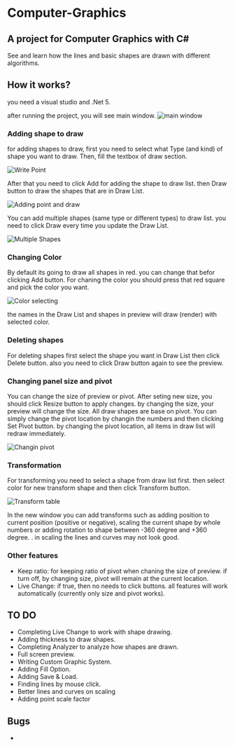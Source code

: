 # Computer-Graphics

## A project for Computer Graphics with C#

See and learn how the lines and basic shapes are drawn with different algorithms.

## How it works?

you need a visual studio and .Net 5.

after running the project, you will see main window.
![main window](/Demo/MainWindow.png)

### Adding shape to draw
for adding shapes to draw, first you need to select what Type (and kind) of shape you want to draw.
Then, fill the textbox of draw section.

![Write Point](/Demo/WritePoint.png)

After that you need to click Add for adding the shape to draw list. then Draw button to draw the shapes that are in Draw List.

![Adding point and draw](/Demo/AddPoint%20and%20Draw.png)

You can add multiple shapes (same type or different types) to draw list. you need to click Draw every time you update the Draw List.

![Multiple Shapes](/Demo/Drawing%20Multiple%20Shapes.png)

### Changing Color
By default its going to draw all shapes in red. you can change that befor clicking Add button.
For chaning the color you should press that red square and pick the color you want.

![Color selecting](/Demo/Changing%20Color.png)

the names in the Draw List and shapes in preview will draw (render) with selected color.

### Deleting shapes
For deleting shapes first select the shape you want in Draw List then click Delete button. also you need to click Draw button again to see the preview.

### Changing panel size and pivot
You can change the size of preview or pivot. After seting new size, you should click Resize button to apply changes. by changing the size, your preview will change the size.
All draw shapes are base on pivot. You can simply change the pivot location by changin the numbers and then clicking Set Pivot button. by changing the pivot location, all items in draw list will redraw immediately.

![Changin pivot](/Demo/Changing%20Pivot.png)

### Transformation
For transforming you need to select a shape from draw list first. then select color for new transform shape and then click Transform button.

![Transform table](/Demo/Transform%20Table.png)

In the new window you can add transforms such as adding position to current position (positive or negative), scaling the current shape by whole numbers or adding rotation to shape between -360 degree and +360 degree.
. in scaling the lines and curves may not look good.

### Other features
- Keep ratio: for keeping ratio of pivot when chaning the size of preview. if turn off, by changing size, pivot will remain at the current location.
- Live Change: if true, then no needs to click buttons. all features will work automatically (currently only size and pivot works).

## TO DO
- Completing Live Change to work with shape drawing.
- Adding thickness to draw shapes.
- Completing Analyzer to analyze how shapes are drawn.
- Full screen preview.
- Writing Custom Graphic System.
- Adding Fill Option.
- Adding Save & Load.
- Finding lines by mouse click.
- Better lines and curves on scaling
- Adding point scale factor

## Bugs
- 
